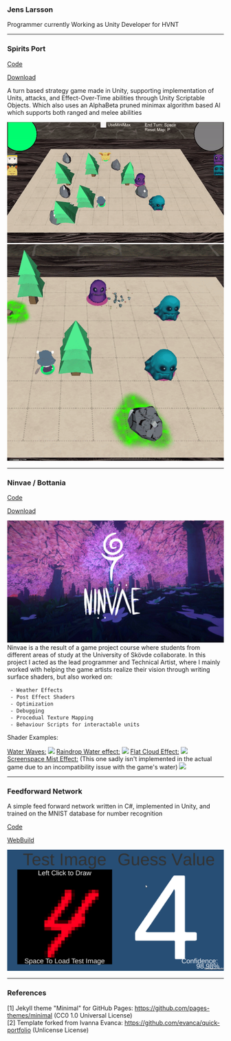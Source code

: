 ### Jens Larsson
Programmer currently Working as Unity Developer for HVNT
___
### Spirits Port 
[Code](https://github.com/JensLarsson/SpiritsPort)

[Download](https://github.com/JensLarsson/SpiritsPort/raw/master/SpiritsPort.zip)

A turn based strategy game made in Unity, supporting implementation of Units, attacks, and Effect-Over-Time abilities through Unity Scriptable Objects. Which also uses an AlphaBeta pruned minimax algorithm based AI which supports both ranged and melee abilities

<img src="images/SpiritsPort02.gif?raw=true"/>
<img src="images/SpiritsPort01.gif?raw=true"/>

___
### Ninvae / Bottania
[Code](https://github.com/JensLarsson/Botania)

[Download](https://fiore-games.itch.io/ninvae)

<img src="images/Ninvae.jpg?raw=true"/>
Ninvae is a the result of a game project course where students from different areas of study at the University of Skövde collaborate.
In this project I acted as the lead programmer and Technical Artist, where I mainly worked with helping the game artists realize their vision through writing surface shaders, but also worked on:

```
 - Weather Effects
 - Post Effect Shaders
 - Optimization
 - Debugging
 - Procedual Texture Mapping
 - Behaviour Scripts for interactable units
```
Shader Examples:

[Water Waves:](https://github.com/JensLarsson/Botania/blob/master/Assets/Scripts/Shaders/Water.shader)
<img src="images/Waves.gif?raw=true"/>
[Raindrop Water effect:](https://github.com/JensLarsson/Botania/blob/master/Assets/Scripts/Shaders/Water.shader)
<img src="images/RainDrops.gif?raw=true"/>
[Flat Cloud Effect:](https://github.com/JensLarsson/Botania/blob/master/Assets/Scripts/Shaders/Clouds.shader)
<img src="images/RainStop.gif?raw=true"/>
[Screenspace Mist Effect:](https://github.com/JensLarsson/Botania/blob/master/Assets/Programmers/Jens/VissualEffects/MistCameraEffect.shader) 
(This one sadly isn't implemented in the actual game due to an incompatibility issue with the game's water)
<img src="images/Mist.gif?raw=true"/>
___
### Feedforward Network
A simple feed forward network written in C#, implemented in Unity, and trained on the MNIST database for number recognition

 
[Code](https://github.com/JensLarsson/FeedForward)

[WebBuild](https://jenslarsson.github.io/ImagePredictor/)

<img src="images/ImagePredictor.gif?raw=true"/>

___
### References

[1] Jekyll theme "Minimal" for GitHub Pages: https://github.com/pages-themes/minimal (CC0 1.0 Universal License)
<br>[2] Template forked from Ivanna Evanca: https://github.com/evanca/quick-portfolio (Unlicense License)

